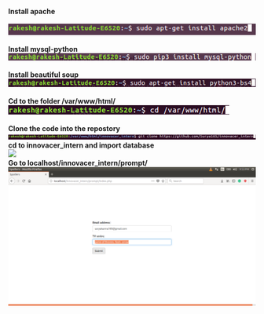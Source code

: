 **Install apache**\
\
![](images/install_apache.png)\
\
**Install mysql-python**\
![](images/install_mysql_python.png)\
\
**Install beautiful soup**\
![](images/install_beautiful_soup.png)\
\
**Cd to the folder /var/www/html/**\
![](images/cd_var.png)\
\
**Clone the code into the repostory**\
![](images/clone_code.png)\
**cd to innovacer_intern and import database**\
![](import_database.png)\
**Go to localhost/innovacer_intern/prompt/**\
![](images/prompt.png)
